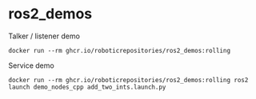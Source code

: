 # ros2_demos
Talker / listener demo
```
docker run --rm ghcr.io/roboticrepositories/ros2_demos:rolling
```

Service demo
```
docker run --rm ghcr.io/roboticrepositories/ros2_demos:rolling ros2 launch demo_nodes_cpp add_two_ints.launch.py
```
